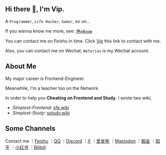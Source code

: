 ## Hi there 👋, I'm Vip.

A `Programmer`, `Life Hacker`, `Gamer`, so on...

If you wanna know me more, see: [𝓦𝓮𝓽𝓸𝓻𝓲𝓪](https://simplest-frontend.feishu.cn/wiki/wikcnHmIs4HagSlJPiti2VESQEh)

You can contact me on Feishu in time. Click [Vip](https://www.feishu.cn/invitation/page/add_contact/?token=d8fn4b75-48ac-4726-b4d7-b499073fbd6d) this link to contact with me.

Also, you can contact me on Wechat, `Wetoriav` is my Wechat account.

## About Me

My major career is Frontend-Engineer.

Meanwhile, I'm a teacher too on the Network.

In order to help you **Cheating on Frontend and Study**. I wrote two wiki,

- *Simplest-Frontend*: [sfe.wiki](https://sfe.wiki)
- *Simplest-Study*: [sstudy.wiki](https://sstudy.wiki)

## Some Channels

Contact me
｜[Feishu](https://www.feishu.cn/invitation/page/add_contact/?token=d8fn4b75-48ac-4726-b4d7-b499073fbd6d)
｜[QQ](https://qm.qq.com/q/alsQpmCeZy)
｜[Discord](https://discordapp.com/users/563045745406771220)
｜[X](https://x.com/wetoriav)
｜[爱发电](https://afdian.net/a/Wetoria)
｜[Mastodon](https://c7.io/@Wetoria)
｜[掘金](https://juejin.cn/user/2682464104099694)
｜[知乎](https://www.zhihu.com/people/wetoria)
｜[小红书](https://www.xiaohongshu.com/user/profile/633ec36b000000001901d452?xhsshare=CopyLink&appuid=633ec36b000000001901d452&apptime=1695011375)
｜[Bilibili](https://space.bilibili.com/1905493)

<!--
**Wetoria/Wetoria** is a ✨ _special_ ✨ repository because its `README.md` (this file) appears on your GitHub profile.

Here are some ideas to get you started:

- 🔭 I’m currently working on ...
- 🌱 I’m currently learning ...
- 👯 I’m looking to collaborate on ...
- 🤔 I’m looking for help with ...
- 💬 Ask me about ...
- 📫 How to reach me: ...
- 😄 Pronouns: ...
- ⚡ Fun fact: ...
-->
